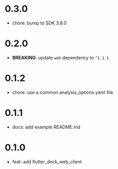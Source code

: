 # 0.3.0

- chore: bump to SDK 3.8.0

# 0.2.0

- **BREAKING**: update `web` dependency to `^1.1.1`

# 0.1.2

- chore: use a common analysis_options.yaml file

# 0.1.1

- docs: add example README.md

# 0.1.0

- feat: add flutter_deck_web_client
